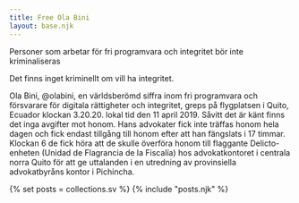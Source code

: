 ```yaml
---
title: Free Ola Bini
layout: base.njk
---
```

Personer som arbetar för fri programvara och integritet bör inte kriminaliseras

Det finns inget kriminellt om vill ha integritet.

Ola Bini, @olabini, en världsberömd siffra inom fri programvara och försvarare för digitala rättigheter och integritet, greps på flygplatsen i Quito, Ecuador klockan 3.20.20. lokal tid den 11 april 2019. Såvitt det är känt finns det inga avgifter mot honom. Hans advokater fick inte träffas honom hela dagen och fick endast tillgång till honom efter att han fängslats i 17 timmar. Klockan 6 de fick höra att de skulle överföra honom till flaggante Delicto-enheten (Unidad de Flagrancia de la Fiscalía) hos advokatkontoret i centrala norra Quito för att ge uttalanden i en utredning av provinsiella advokatbyråns kontor i Pichincha.

{% set posts = collections.sv %}
{% include "posts.njk" %}
